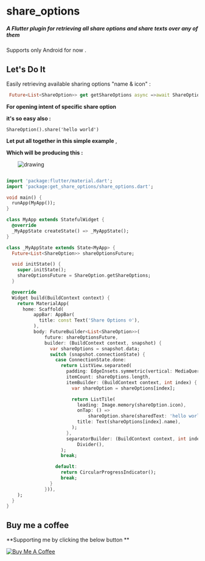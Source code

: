 # share_options

##### A Flutter plugin for retrieving all share options and share texts over any of them 


Supports only Android for now . 



## Let's Do It



Easily retrieving available sharing options "name & icon" :

```dart
 Future<List<ShareOption>> get getShareOptions async =>await ShareOption.getShareOptions;

```

 
**For opening intent of specific share option**

**it's so easy also  :** 

```
ShareOption().share('hello world')

```




**Let put all together in this simple example** ,

**Which will be producing this  :**
 
<img src="https://i.imgur.com/W8u6aZc.jpg" alt="drawing"  hspace="30"/>

```dart

import 'package:flutter/material.dart';
import 'package:get_share_options/share_options.dart';

void main() {
  runApp(MyApp());
}

class MyApp extends StatefulWidget {
  @override
  _MyAppState createState() => _MyAppState();
}

class _MyAppState extends State<MyApp> {
  Future<List<ShareOption>> shareOptionsFuture;

  void initState() {
    super.initState();
    shareOptionsFuture = ShareOption.getShareOptions;
  }

  @override
  Widget build(BuildContext context) {
    return MaterialApp(
      home: Scaffold(
          appBar: AppBar(
            title: const Text('Share Options ☺️'),
          ),
          body: FutureBuilder<List<ShareOption>>(
              future: shareOptionsFuture,
              builder: (BuildContext context, snapshot) {
                var shareOptions = snapshot.data;
                switch (snapshot.connectionState) {
                  case ConnectionState.done:
                    return ListView.separated(
                      padding: EdgeInsets.symmetric(vertical: MediaQuery.of(context).size.height/20),
                      itemCount: shareOptions.length,
                      itemBuilder: (BuildContext context, int index) {
                        var shareOption = shareOptions[index];

                        return ListTile(
                          leading: Image.memory(shareOption.icon),
                          onTap: () =>
                              shareOption.share(sharedText: 'hello world'),
                          title: Text(shareOptions[index].name),
                        );
                      },
                      separatorBuilder: (BuildContext context, int index) =>
                          Divider(),
                    );
                    break;

                  default:
                    return CircularProgressIndicator();
                    break;
                }
              })),
    );
  }
}
```
 
## Buy me a coffee 

**Supporting me by clicking the below button ** 

<a href="https://www.buymeacoffee.com/mogaber" target="_blank"><img src="https://www.buymeacoffee.com/assets/img/custom_images/orange_img.png" alt="Buy Me A Coffee" style="height: auto !important;width: auto !important;" ></a>


 
